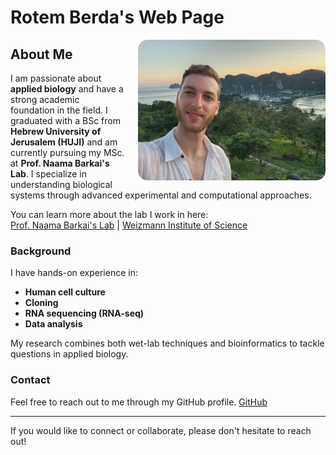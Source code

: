 # Rotem Berda's Web Page

<div style="float: right; margin-left: 20px; border-radius: 15px; overflow: hidden;">
  <img src="my_image.jpeg" width="300" style="border-radius: 15px;"/>
</div>

## About Me
I am passionate about **applied biology** and have a strong academic foundation in the field. I graduated with a BSc from **Hebrew University of Jerusalem (HUJI)** and am currently pursuing my MSc. at **Prof. Naama Barkai's Lab**. I specialize in understanding biological systems through advanced experimental and computational approaches.

You can learn more about the lab I work in here:  
[Prof. Naama Barkai's Lab](https://barkailab.wixsite.com/barkai) | [Weizmann Institute of Science](https://www.weizmann.ac.il/pages/)

### Background
I have hands-on experience in:
- **Human cell culture**  
- **Cloning**  
- **RNA sequencing (RNA-seq)**  
- **Data analysis**  

My research combines both wet-lab techniques and bioinformatics to tackle questions in applied biology.

### Contact
Feel free to reach out to me through my GitHub profile.
[GitHub](https://github.com/rotemberda)

---

If you would like to connect or collaborate, please don't hesitate to reach out!
